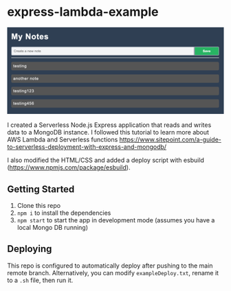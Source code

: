 # express-lambda-example

![Screenshot](/screenshot.png)

I created a Serverless Node.js Express application that reads and writes data to a MongoDB instance. I followed this tutorial to learn more about AWS Lambda and Serverless functions
https://www.sitepoint.com/a-guide-to-serverless-deployment-with-express-and-mongodb/

I also modified the HTML/CSS and added a deploy script with esbuild (https://www.npmjs.com/package/esbuild).

## Getting Started
1. Clone this repo
2. ```npm i``` to install the dependencies
3. ```npm start``` to start the app in development mode (assumes you have a local Mongo DB running)

## Deploying
This repo is configured to automatically deploy after pushing to the main remote branch. Alternatively, you can modify ```exampleDeploy.txt```, rename it to a ```.sh``` file, then run it.